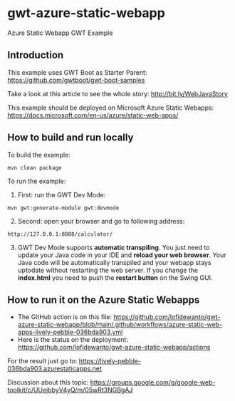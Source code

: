 # gwt-azure-static-webapp

Azure Static Webapp GWT Example

## Introduction

This example uses GWT Boot as Starter Parent: https://github.com/gwtboot/gwt-boot-samples

Take a look at this article to see the whole story: http://bit.ly/WebJavaStory

This example should be deployed on Microsoft Azure Static Webapps: https://docs.microsoft.com/en-us/azure/static-web-apps/

## How to build and run locally

To build the example:
```
mvn clean package
```

To run the example:
1. First: run the GWT Dev Mode: 
```
mvn gwt:generate-module gwt:devmode
```
2. Second: open your browser and go to following address:
```
http://127.0.0.1:8888/calculator/
```
3. GWT Dev Mode supports **automatic transpiling**. You just need to update your Java code in your IDE and **reload your web browser**. Your Java code will be automatically transpiled and your webapp stays uptodate without restarting the web server. If you change the **index.html** you need to push the **restart button** on the Swing GUI.

## How to run it on the Azure Static Webapps

- The GitHub action is on this file: https://github.com/lofidewanto/gwt-azure-static-webapp/blob/main/.github/workflows/azure-static-web-apps-lively-pebble-036bda903.yml
- Here is the status on the deployment: https://github.com/lofidewanto/gwt-azure-static-webapp/actions

For the result just go to: https://lively-pebble-036bda903.azurestaticapps.net 

Discussion about this topic: https://groups.google.com/g/google-web-toolkit/c/UUejbbyV4yQ/m/05wRt3NGBgAJ
